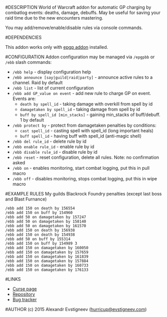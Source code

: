 #DESCRIPTION
World of Warcraft addon for automatic GP charging by combatlog events: deaths, damage, debuffs. May be useful for saving your raid time due to the new encounters mastering.

You may add/remove/enable/disable rules via console commands.

#DEPENDENCIES

This addon works only with [epgp addon](http://www.curse.com/addons/wow/epgp-dkp-reloaded) installed.

#CONFIGURATION
Addon configuration may be managed via `/epgpbb` or `/ebb` slash commands:

* `/ebb help` - display configuration help 
* `/ebb announce [say|guild|raid|party]` - announce active rules to a channel. Raid by default
* `/ebb list` - list of current configuration
* `/ebb add GP_value on event` - add new rule to charge GP on event. Events are:
  * `death by spell_id` - taking damage with overkill from spell by id
  * `damagetaken by spell_id` - taking damage from spell by id
  * `buff by spell_id [min_stacks]` - gaining min_stacks of buff/debuff. 1 by default
* `/ebb protect by` - protect from damagetaken penalties by conditions:
  * `cast spell_id` - casting spell with spell_id (long important heals)
  * `buff spell_id` - having buff with spell_id (anti-magic shell)
* `/ebb del rule_id` - delete rule by id
* `/ebb enable rule_id` - enable rule by id
* `/ebb disable rule_id` - disable rule by id
* `/ebb reset` - reset configuration, delete all rules. Note: no confirmation asked
* `/ebb on` - enables monitoring, start combat logging, put this in pull macro
* `/ebb off` - disables monitoring, stops combat logging, put this in wipe macro

#EXAMPLE RULES
My guilds Blackrock Foundry penalties (except last boss and Blast Furnance)

    /ebb add 150 on death by 156554       
    /ebb add 150 on buff by 154960        
    /ebb add 50 on damagetaken by 157247  
    /ebb add 50 on damagetaken by 158140  
    /ebb add 50 on damagetaken by 161570  
    /ebb add 150 on death by 156938       
    /ebb add 150 on death by 154938       
    /ebb add 50 on buff by 155314         
    /ebb add 150 on buff by 154989 3      
    /ebb add 150 on damagetaken by 160050 
    /ebb add 150 on damagetaken by 157659 
    /ebb add 150 on damagetaken by 161839 
    /ebb add 150 on damagetaken by 157884 
    /ebb add 150 on damagetaken by 160733 
    /ebb add 150 on damagetaken by 176133

#LINKS
* [Curse page](http://www.curse.com/addons/wow/epgp-battle-bot)
* [Repository](https://github.com/hurricup/WoW-EPGP-BattleBot)
* [Bug tracker](https://github.com/hurricup/WoW-EPGP-BattleBot/issues)

#AUTHOR
(c) 2015 Alexandr Evstigneev (hurricup@evstigneev.com)
